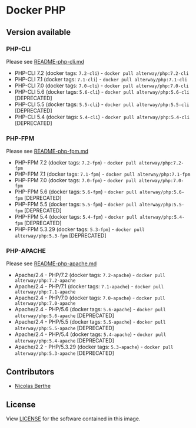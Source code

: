 # Docker PHP

## Version available

### PHP-CLI

Please see [README-php-cli.md](doc-php-cli.md)

- PHP-CLI 7.2 (docker tags: `7.2-cli`) - `docker pull alterway/php:7.2-cli`
- PHP-CLI 7.1 (docker tags: `7.1-cli`) - `docker pull alterway/php:7.1-cli`
- PHP-CLI 7.0 (docker tags: `7.0-cli`) - `docker pull alterway/php:7.0-cli`
- PHP-CLI 5.6 (docker tags: `5.6-cli`) - `docker pull alterway/php:5.6-cli` [DEPRECATED]
- PHP-CLI 5.5 (docker tags: `5.5-cli`) - `docker pull alterway/php:5.5-cli` [DEPRECATED]
- PHP-CLI 5.4 (docker tags: `5.4-cli`) - `docker pull alterway/php:5.4-cli` [DEPRECATED]

### PHP-FPM

Please see [README-php-fpm.md](doc-php-fpm.md)

- PHP-FPM 7.2 (docker tags: `7.2-fpm`) - `docker pull alterway/php:7.2-fpm`
- PHP-FPM 7.1 (docker tags: `7.1-fpm`) - `docker pull alterway/php:7.1-fpm`
- PHP-FPM 7.0 (docker tags: `7.0-fpm`) - `docker pull alterway/php:7.0-fpm`
- PHP-FPM 5.6 (docker tags: `5.6-fpm`) - `docker pull alterway/php:5.6-fpm` [DEPRECATED]
- PHP-FPM 5.5 (docker tags: `5.5-fpm`) - `docker pull alterway/php:5.5-fpm` [DEPRECATED]
- PHP-FPM 5.4 (docker tags: `5.4-fpm`) - `docker pull alterway/php:5.4-fpm` [DEPRECATED]
- PHP-FPM 5.3.29 (docker tags: `5.3-fpm`) - `docker pull alterway/php:5.3-fpm` [DEPRECATED]

### PHP-APACHE

Please see [README-php-apache.md](doc-php-apache.md)

- Apache/2.4 - PHP/7.2 (docker tags: `7.2-apache`) - `docker pull alterway/php:7.2-apache`
- Apache/2.4 - PHP/7.1 (docker tags: `7.1-apache`) - `docker pull alterway/php:7.1-apache`
- Apache/2.4 - PHP/7.0 (docker tags: `7.0-apache`) - `docker pull alterway/php:7.0-apache`
- Apache/2.4 - PHP/5.6 (docker tags: `5.6-apache`) - `docker pull alterway/php:5.6-apache` [DEPRECATED]
- Apache/2.4 - PHP/5.5 (docker tags: `5.5-apache`) - `docker pull alterway/php:5.5-apache` [DEPRECATED]
- Apache/2.4 - PHP/5.4 (docker tags: `5.4-apache`) - `docker pull alterway/php:5.4-apache` [DEPRECATED]
- Apache/2.2 - PHP/5.3.29 (docker tags: `5.3-apache`) - `docker pull alterway/php:5.3-apache` [DEPRECATED]

## Contributors

- [Nicolas Berthe](https://github.com/4devnull)

## License

View [LICENSE](LICENSE) for the software contained in this image.
